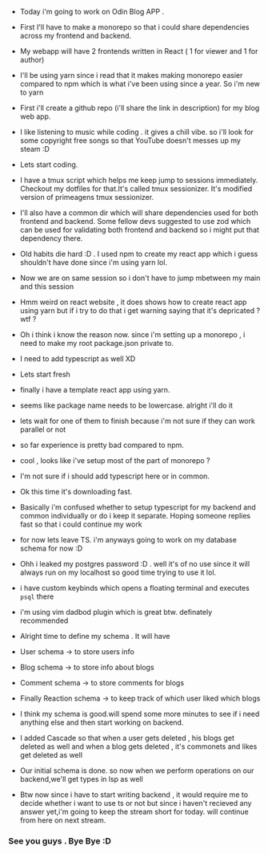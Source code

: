 - Today i'm going to work on Odin Blog APP .

- First I'll have to make a monorepo so that i could share dependencies across my frontend and backend.

- My webapp will have 2 frontends written in React ( 1 for viewer and 1 for author)

- I'll be using yarn since i read that it makes making monorepo easier compared to npm which is what i've been using since a year. So i'm new to yarn

- First i'll create a github repo (i'll share the link in description) for my blog web app.

- I like listening to music while coding . it gives a chill vibe. so i'll look for some copyright free songs so that YouTube doesn't messes up my steam :D

- Lets start coding.

- I have a tmux script which helps me keep jump to sessions immediately. Checkout my dotfiles for that.It's called tmux sessionizer. It's modified version of primeagens tmux sessionizer.

- I'll also have a common dir which will share dependencies used for both frontend and backend.
  Some fellow devs suggested to use zod which can be used for validating both frontend and backend so i might put that dependency there.

- Old habits die hard :D . I used npm to create my react app which i guess shouldn't have done since i'm using yarn lol.

- Now we are on same session so i don't have to jump mbetween my main and this session

- Hmm weird on react website , it does shows how to create react app using yarn but if i try to do that i get warning saying that it's depricated ? wtf ?

- Oh i think i know the reason now. since i'm setting up a monorepo , i need to make my root package.json private to.

- I need to add typescript as well XD

- Lets start fresh

- finally i have a template react app using yarn.

- seems like package name needs to be lowercase. alright i'll do it

- lets wait for one of them to finish because i'm not sure if they can work parallel or not

- so far experience is pretty bad compared to npm.

- cool , looks like i've setup most of the part of monorepo ?

- I'm not sure if i should add typescript here or in common.

- Ok this time it's downloading fast.

- Basically i'm confused whether to setup typescript for my backend and common individually or do i keep it separate. Hoping someone replies fast so that i could continue my work

- for now lets leave TS. i'm anyways going to work on my database schema for now :D

- Ohh i leaked my postgres password :D . well it's of no use since it will always run on my localhost so good time trying to use it lol.

- i have custom keybinds which opens a floating terminal and executes `psql` there

- i'm using vim dadbod plugin which is great btw. definately recommended

- Alright time to define my schema . It will have
- User schema -> to store users info
- Blog schema -> to store info about blogs
- Comment schema -> to store comments for blogs
- Finally Reaction schema -> to keep track of which user liked which blogs

- I think my schema is good.will spend some more minutes to see if i need anything else and then start working on backend.
- I added Cascade so that when a user gets deleted , his blogs get deleted as well and when a blog gets deleted , it's commonets and likes get deleted as well
- Our initial schema is done. so now when we perform operations on our backend,we'll get types in lsp as well
- Btw now since i have to start writing backend , it would require me to decide whether i want to use ts or not but since i haven't recieved any answer yet,i'm going to keep the stream short for today. will continue from here on next stream.

### See you guys . Bye Bye :D
